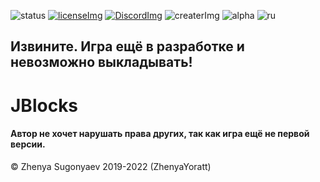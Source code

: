 [licenseImg]: https://img.shields.io/github/license/ZhenyaYoratt/JBlocks
[license]: https://github.com/ZhenyaYoratt/JBlocks/blob/master/LICENSE
[DiscordImg]: https://img.shields.io/discord/930765339661312011
[Discord]: https://discord.gg/xsggzfvvws
[createrImg]: https://img.shields.io/badge/created%20in-Unity-red
[alpha]: https://img.shields.io/badge/%D0%B5%D1%81%D1%82%D1%8C%20%D0%B0%D0%BB%D1%8C%D1%84%D0%B0%3F-%D0%BD%D0%B5%D1%82-red
[ru]: https://img.shields.io/badge/ru--ru-100%25-green
[status]: https://img.shields.io/badge/%D0%A1%D1%82%D0%B0%D1%82%D1%83%D1%81-%D0%B2%20%D1%80%D0%B0%D0%B7%D1%80%D0%B0%D0%B1%D0%BE%D1%82%D0%BA%D0%B5-yellow

![status] [![licenseImg]][license] [![DiscordImg]][Discord] ![createrImg] ![alpha] ![ru]

## Извините. Игра ещё в разработке и невозможно выкладывать!

# JBlocks


#### Автор не хочет нарушать права других, так как игра ещё не первой версии.

© Zhenya Sugonyaev 2019-2022 (ZhenyaYoratt)

